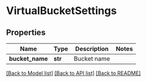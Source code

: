# VirtualBucketSettings

## Properties
Name | Type | Description | Notes
------------ | ------------- | ------------- | -------------
**bucket_name** | **str** | Bucket name | 

[[Back to Model list]](../README.md#documentation-for-models) [[Back to API list]](../README.md#documentation-for-api-endpoints) [[Back to README]](../README.md)


